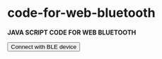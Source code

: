 # code-for-web-bluetooth

**JAVA SCRIPT CODE FOR WEB BLUETOOTH**
<form>
  <button>Connect with BLE device</button>
</form>

<script>
  var deviceName = 'N-TESTER 0000'

  function isWebBluetoothEnabled() {
    if (!navigator.bluetooth) {
      console.log('Web Bluetooth API is not available in this browser!')
      return false
      }

    return true
  }
  function getDeviceInfo() {
    let options = {
      // acceptAllDevices: true // Option to accept all devices
      "filters": [
        { "name": deviceName }
      ]
    }

    console.log('Requesting Bluetooth Device...')
    navigator.bluetooth.requestDevice(options).then(device => {
      console.log('> Name: ' + device.name)
    }).catch(error => {
      console.log('Argh! ' + error)
    })
  }

  document.querySelector('form').addEventListener('submit', function(event) {
    event.stopPropagation()
    event.preventDefault()

    if (isWebBluetoothEnabled()) {
      getDeviceInfo()
    }
  })
</script>
